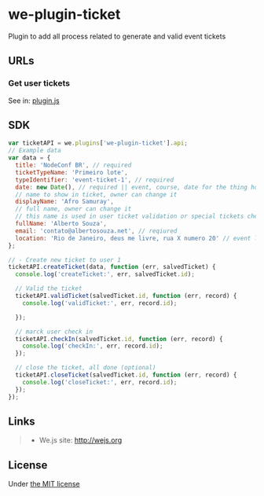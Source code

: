 # we-plugin-ticket

Plugin to add all process related to generate and valid event tickets


## URLs

### Get user tickets

See in: [plugin.js](https://github.com/wejs/we-plugin-ticket/blob/master/plugin.js#L22)

## SDK

```js
var ticketAPI = we.plugins['we-plugin-ticket'].api;
// Example data
var data = {
  title: 'NodeConf BR', // required
  ticketTypeName: 'Primeiro lote',
  typeIdentifier: 'event-ticket-1', // required
  date: new Date(), // required || event, course, date for the thing how will happend
  // name to show in ticket, owner can change it
  displayName: 'Afro Samuray',
  // full name, owner can change it
  // this name is used in user ticket validation or special tickets checks
  fullName: 'Alberto Souza', 
  email: 'contato@albertosouza.net', // reqiured
  location: 'Rio de Janeiro, deus me livre, rua X numero 20' // event location
};

// - Create new ticket to user 1
ticketAPI.createTicket(data, function (err, salvedTicket) {
  console.log('createTicket:', err, salvedTicket.id);

  // Valid the ticket
  ticketAPI.validTicket(salvedTicket.id, function (err, record) {
    console.log('validTicket:', err, record.id);

  });

  // marck user check in
  ticketAPI.checkIn(salvedTicket.id, function (err, record) {
    console.log('checkIn:', err, record.id);
  });

  // close the ticket, all done (optional)
  ticketAPI.closeTicket(salvedTicket.id, function (err, record) {
    console.log('closeTicket:', err, record.id);
  });
});

```


## Links

> * We.js site: http://wejs.org

## License

Under [the MIT license](https://github.com/wejs/we/blob/master/LICENSE.md)